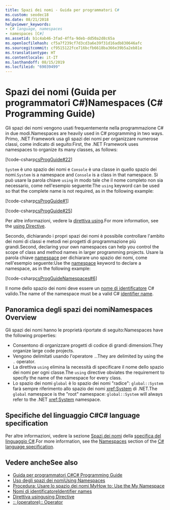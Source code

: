 ```yaml
---
title: Spazi dei nomi - Guida per programmatori C#
ms.custom: seodec18
ms.date: 08/21/2018
helpviewer_keywords:
- C# language, namespaces
- namespaces [C#]
ms.assetid: b1c4ab46-3fad-4ffa-9deb-dd50a2d8c65a
ms.openlocfilehash: cf5a7f239cf7d3cd3a6e39f31d16adb830646afc
ms.sourcegitcommit: cf9515122fce716bcfb6618ba366e39b5a2eb81e
ms.translationtype: HT
ms.contentlocale: it-IT
ms.lasthandoff: 08/15/2019
ms.locfileid: "69039499"
---
```

# <a name="namespaces-c-programming-guide"></a><span data-ttu-id="461c4-102">Spazi dei nomi (Guida per programmatori C#)</span><span class="sxs-lookup"><span data-stu-id="461c4-102">Namespaces (C# Programming Guide)</span></span>

<span data-ttu-id="461c4-103">Gli spazi dei nomi vengono usati frequentemente nella programmazione C# in due modi.</span><span class="sxs-lookup"><span data-stu-id="461c4-103">Namespaces are heavily used in C# programming in two ways.</span></span> <span data-ttu-id="461c4-104">Primo, .NET Framework usa gli spazi dei nomi per organizzare numerose classi, come indicato di seguito:</span><span class="sxs-lookup"><span data-stu-id="461c4-104">First, the .NET Framework uses namespaces to organize its many classes, as follows:</span></span>  
  
 [!code-csharp[csProgGuide#22](~/samples/snippets/csharp/VS_Snippets_VBCSharp/csProgGuide/CS/progGuide.cs#22)]  
  
<span data-ttu-id="461c4-105">`System` è uno spazio dei nomi e `Console` è una classe in quello spazio dei nomi.</span><span class="sxs-lookup"><span data-stu-id="461c4-105">`System` is a namespace and `Console` is a class in that namespace.</span></span> <span data-ttu-id="461c4-106">Si può usare la parola chiave `using` in modo tale che il nome completo non sia necessario, come nell'esempio seguente:</span><span class="sxs-lookup"><span data-stu-id="461c4-106">The `using` keyword can be used so that the complete name is not required, as in the following example:</span></span>  
  
 [!code-csharp[csProgGuide#1](~/samples/snippets/csharp/VS_Snippets_VBCSharp/csProgGuide/CS/using.cs#1)]  
  
 [!code-csharp[csProgGuide#25](~/samples/snippets/csharp/VS_Snippets_VBCSharp/csProgGuide/CS/progGuide.cs#25)]  
  
<span data-ttu-id="461c4-107">Per altre informazioni, vedere la [direttiva using](../../language-reference/keywords/using-directive.md).</span><span class="sxs-lookup"><span data-stu-id="461c4-107">For more information, see the [using Directive](../../language-reference/keywords/using-directive.md).</span></span>  
  
<span data-ttu-id="461c4-108">Secondo, dichiarando i propri spazi dei nomi è possibile controllare l'ambito dei nomi di classi e metodi nei progetti di programmazione più grandi.</span><span class="sxs-lookup"><span data-stu-id="461c4-108">Second, declaring your own namespaces can help you control the scope of class and method names in larger programming projects.</span></span> <span data-ttu-id="461c4-109">Usare la parola chiave [namespace](../../language-reference/keywords/namespace.md) per dichiarare uno spazio dei nomi, come nell'esempio seguente:</span><span class="sxs-lookup"><span data-stu-id="461c4-109">Use the [namespace](../../language-reference/keywords/namespace.md) keyword to declare a namespace, as in the following example:</span></span>  
  
 [!code-csharp[csProgGuideNamespaces#6](~/samples/snippets/csharp/VS_Snippets_VBCSharp/csProgGuideNamespaces/CS/Namespaces.cs#6)]

<span data-ttu-id="461c4-110">Il nome dello spazio dei nomi deve essere un [nome di identificatore](../inside-a-program/identifier-names.md) C# valido.</span><span class="sxs-lookup"><span data-stu-id="461c4-110">The name of the namespace must be a valid C# [identifier name](../inside-a-program/identifier-names.md).</span></span>

## <a name="namespaces-overview"></a><span data-ttu-id="461c4-111">Panoramica degli spazi dei nomi</span><span class="sxs-lookup"><span data-stu-id="461c4-111">Namespaces Overview</span></span>  

<span data-ttu-id="461c4-112">Gli spazi dei nomi hanno le proprietà riportate di seguito:</span><span class="sxs-lookup"><span data-stu-id="461c4-112">Namespaces have the following properties:</span></span>  
  
- <span data-ttu-id="461c4-113">Consentono di organizzare progetti di codice di grandi dimensioni.</span><span class="sxs-lookup"><span data-stu-id="461c4-113">They organize large code projects.</span></span>  
- <span data-ttu-id="461c4-114">Vengono delimitati usando l'operatore `.`.</span><span class="sxs-lookup"><span data-stu-id="461c4-114">They are delimited by using the `.` operator.</span></span>  
- <span data-ttu-id="461c4-115">La direttiva `using` elimina la necessità di specificare il nome dello spazio dei nomi per ogni classe.</span><span class="sxs-lookup"><span data-stu-id="461c4-115">The `using` directive obviates the requirement to specify the name of the namespace for every class.</span></span>  
- <span data-ttu-id="461c4-116">Lo spazio dei nomi `global` è lo spazio dei nomi "radice": `global::System` farà sempre riferimento allo spazio dei nomi <xref:System> di .NET.</span><span class="sxs-lookup"><span data-stu-id="461c4-116">The `global` namespace is the "root" namespace: `global::System` will always refer to the .NET <xref:System> namespace.</span></span>  

## <a name="c-language-specification"></a><span data-ttu-id="461c4-117">Specifiche del linguaggio C#</span><span class="sxs-lookup"><span data-stu-id="461c4-117">C# language specification</span></span>

<span data-ttu-id="461c4-118">Per altre informazioni, vedere la sezione [Spazi dei nomi](~/_csharplang/spec/namespaces.md) della [specifica del linguaggio C#](~/_csharplang/spec/introduction.md).</span><span class="sxs-lookup"><span data-stu-id="461c4-118">For more information, see the [Namespaces](~/_csharplang/spec/namespaces.md) section of the [C# language specification](~/_csharplang/spec/introduction.md).</span></span>
  
## <a name="see-also"></a><span data-ttu-id="461c4-119">Vedere anche</span><span class="sxs-lookup"><span data-stu-id="461c4-119">See also</span></span>

- [<span data-ttu-id="461c4-120">Guida per programmatori C#</span><span class="sxs-lookup"><span data-stu-id="461c4-120">C# Programming Guide</span></span>](../index.md)
- [<span data-ttu-id="461c4-121">Uso degli spazi dei nomi</span><span class="sxs-lookup"><span data-stu-id="461c4-121">Using Namespaces</span></span>](using-namespaces.md)
- [<span data-ttu-id="461c4-122">Procedura: Usare lo spazio dei nomi My</span><span class="sxs-lookup"><span data-stu-id="461c4-122">How to: Use the My Namespace</span></span>](how-to-use-the-my-namespace.md)
- [<span data-ttu-id="461c4-123">Nomi di identificatore</span><span class="sxs-lookup"><span data-stu-id="461c4-123">Identifier names</span></span>](../inside-a-program/identifier-names.md)
- [<span data-ttu-id="461c4-124">Direttiva using</span><span class="sxs-lookup"><span data-stu-id="461c4-124">using Directive</span></span>](../../language-reference/keywords/using-directive.md)
- [<span data-ttu-id="461c4-125">:: (operatore)</span><span class="sxs-lookup"><span data-stu-id="461c4-125">:: Operator</span></span>](../../language-reference/operators/namespace-alias-qualifier.md)
